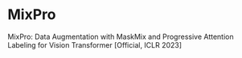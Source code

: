 # MixPro
MixPro: Data Augmentation with MaskMix and Progressive Attention Labeling for Vision Transformer [Official, ICLR 2023]
